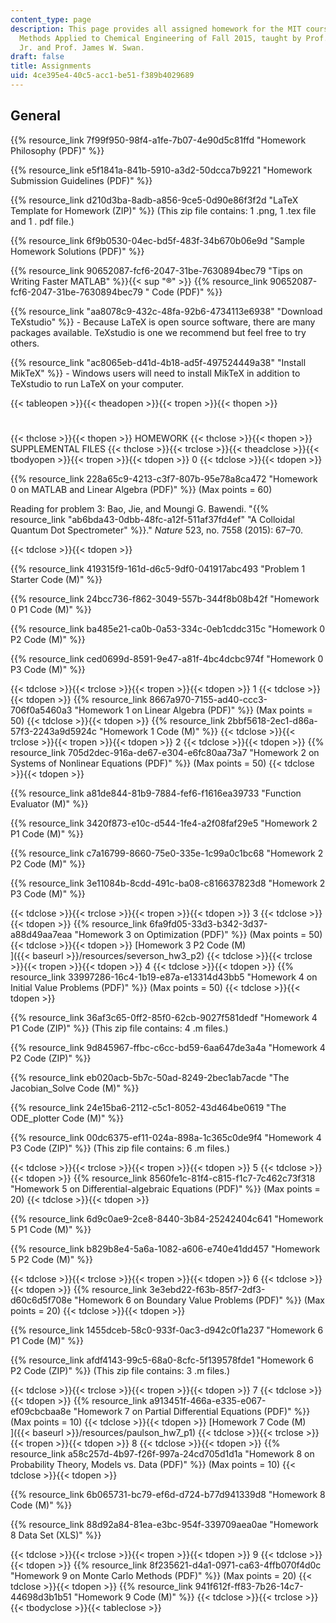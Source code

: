 ```yaml
---
content_type: page
description: This page provides all assigned homework for the MIT course 10.34 Numerical
  Methods Applied to Chemical Engineering of Fall 2015, taught by Prof. William Green,
  Jr. and Prof. James W. Swan.
draft: false
title: Assignments
uid: 4ce395e4-40c5-acc1-be51-f389b4029689
---
```

## General

{{% resource_link 7f99f950-98f4-a1fe-7b07-4e90d5c81ffd "Homework Philosophy (PDF)" %}}

{{% resource_link e5f1841a-841b-5910-a3d2-50dcca7b9221 "Homework Submission Guidelines (PDF)" %}}

{{% resource_link d210d3ba-8adb-a856-9ce5-0d90e86f3f2d "LaTeX Template for Homework (ZIP)" %}} (This zip file contains: 1 .png, 1 .tex file and 1 . pdf file.)

{{% resource_link 6f9b0530-04ec-bd5f-483f-34b670b06e9d "Sample Homework Solutions (PDF)" %}}

{{% resource_link 90652087-fcf6-2047-31be-7630894bec79 "Tips on Writing Faster MATLAB" %}}{{< sup \"®\" >}} {{% resource_link 90652087-fcf6-2047-31be-7630894bec79 " Code (PDF)" %}}

{{% resource_link "aa8078c9-432c-48fa-92b6-4734113e6938" "Download TeXstudio" %}} - Because LaTeX is open source software, there are many packages available. TeXstudio is one we recommend but feel free to try others.

{{% resource_link "ac8065eb-d41d-4b18-ad5f-497524449a38" "Install MikTeX" %}} - Windows users will need to install MikTeX in addition to TeXstudio to run LaTeX on your computer.

{{< tableopen >}}{{< theadopen >}}{{< tropen >}}{{< thopen >}}
#
{{< thclose >}}{{< thopen >}}
HOMEWORK
{{< thclose >}}{{< thopen >}}
SUPPLEMENTAL FILES
{{< thclose >}}{{< trclose >}}{{< theadclose >}}{{< tbodyopen >}}{{< tropen >}}{{< tdopen >}}
0
{{< tdclose >}}{{< tdopen >}}

{{% resource_link 228a65c9-4213-c3f7-807b-95e78a8ca472 "Homework 0 on MATLAB and Linear Algebra (PDF)" %}} (Max points = 60)

Reading for problem 3: Bao, Jie, and Moungi G. Bawendi. "{{% resource_link "ab6bda43-0dbb-48fc-a12f-511af37fd4ef" "A Colloidal Quantum Dot Spectrometer" %}}." _Nature_ 523, no. 7558 (2015): 67–70.

{{< tdclose >}}{{< tdopen >}}

{{% resource_link 419315f9-161d-d6c5-9df0-041917abc493 "Problem 1 Starter Code (M)" %}}

{{% resource_link 24bcc736-f862-3049-557b-344f8b08b42f "Homework 0 P1 Code (M)" %}}

{{% resource_link ba485e21-ca0b-0a53-334c-0eb1cddc315c "Homework 0 P2 Code (M)" %}}

{{% resource_link ced0699d-8591-9e47-a81f-4bc4dcbc974f "Homework 0 P3 Code (M)" %}}

{{< tdclose >}}{{< trclose >}}{{< tropen >}}{{< tdopen >}}
1
{{< tdclose >}}{{< tdopen >}}
{{% resource_link 8667a970-7155-ad40-ccc3-706f0a5460a3 "Homework 1 on Linear Algebra (PDF)" %}} (Max points = 50)
{{< tdclose >}}{{< tdopen >}}
{{% resource_link 2bbf5618-2ec1-d86a-57f3-2243a9d5924c "Homework 1 Code (M)" %}}
{{< tdclose >}}{{< trclose >}}{{< tropen >}}{{< tdopen >}}
2
{{< tdclose >}}{{< tdopen >}}
{{% resource_link 705d2dec-916a-de67-e304-e6fc80aa73a7 "Homework 2 on Systems of Nonlinear Equations (PDF)" %}} (Max points = 50)
{{< tdclose >}}{{< tdopen >}}

{{% resource_link a81de844-81b9-7884-fef6-f1616ea39733 "Function Evaluator (M)" %}}

{{% resource_link 3420f873-e10c-d544-1fe4-a2f08faf29e5 "Homework 2 P1 Code (M)" %}}

{{% resource_link c7a16799-8660-75e0-335e-1c99a0c1bc68 "Homework 2 P2 Code (M)" %}}

{{% resource_link 3e11084b-8cdd-491c-ba08-c816637823d8 "Homework 2 P3 Code (M)" %}}

{{< tdclose >}}{{< trclose >}}{{< tropen >}}{{< tdopen >}}
3
{{< tdclose >}}{{< tdopen >}}
{{% resource_link 6fa9fd05-33d3-b342-3d37-a88d49aa7eaa "Homework 3 on Optimization (PDF)" %}} (Max points = 50)
{{< tdclose >}}{{< tdopen >}}
[Homework 3 P2 Code (M)   
]({{< baseurl >}}/resources/severson\_hw3\_p2)
{{< tdclose >}}{{< trclose >}}{{< tropen >}}{{< tdopen >}}
4
{{< tdclose >}}{{< tdopen >}}
{{% resource_link 33997286-16c4-1b19-e87a-e13314d43bb5 "Homework 4 on Initial Value Problems (PDF)" %}} (Max points = 50)
{{< tdclose >}}{{< tdopen >}}

{{% resource_link 36af3c65-0ff2-85f0-62cb-9027f581dedf "Homework 4 P1 Code (ZIP)" %}} (This zip file contains: 4 .m files.)

{{% resource_link 9d845967-ffbc-c6cc-bd59-6aa647de3a4a "Homework 4 P2 Code (ZIP)" %}}

{{% resource_link eb020acb-5b7c-50ad-8249-2bec1ab7acde "The Jacobian_Solve Code (M)" %}}

{{% resource_link 24e15ba6-2112-c5c1-8052-43d464be0619 "The ODE_plotter Code (M)" %}}

{{% resource_link 00dc6375-ef11-024a-898a-1c365c0de9f4 "Homework 4 P3 Code (ZIP)" %}} (This zip file contains: 6 .m files.)

{{< tdclose >}}{{< trclose >}}{{< tropen >}}{{< tdopen >}}
5
{{< tdclose >}}{{< tdopen >}}
{{% resource_link 8560fe1c-81f4-c815-f1c7-7c462c73f318 "Homework 5 on Differential-algebraic Equations (PDF)" %}} (Max points = 20)
{{< tdclose >}}{{< tdopen >}}

{{% resource_link 6d9c0ae9-2ce8-8440-3b84-25242404c641 "Homework 5 P1 Code (M)" %}}

{{% resource_link b829b8e4-5a6a-1082-a606-e740e41dd457 "Homework 5 P2 Code (M)" %}}

{{< tdclose >}}{{< trclose >}}{{< tropen >}}{{< tdopen >}}
6
{{< tdclose >}}{{< tdopen >}}
{{% resource_link 3e3ebd22-f63b-85f7-2df3-d60c6d5f708e "Homework 6 on Boundary Value Problems (PDF)" %}} (Max points = 20)
{{< tdclose >}}{{< tdopen >}}

{{% resource_link 1455dceb-58c0-933f-0ac3-d942c0f1a237 "Homework 6 P1 Code (M)" %}}

{{% resource_link afdf4143-99c5-68a0-8cfc-5f139578fde1 "Homework 6 P2 Code (ZIP)" %}} (This zip file contains: 3 .m files.)

{{< tdclose >}}{{< trclose >}}{{< tropen >}}{{< tdopen >}}
7
{{< tdclose >}}{{< tdopen >}}
{{% resource_link a913451f-466a-e335-e067-ef09cbcbaa8e "Homework 7 on Partial Differential Equations (PDF)" %}} (Max points = 10)
{{< tdclose >}}{{< tdopen >}}
[Homework 7 Code (M)   
]({{< baseurl >}}/resources/paulson\_hw7\_p1)
{{< tdclose >}}{{< trclose >}}{{< tropen >}}{{< tdopen >}}
8
{{< tdclose >}}{{< tdopen >}}
{{% resource_link a58c257d-4b97-f26f-997a-24cd705d1d1a "Homework 8 on Probability Theory, Models vs. Data (PDF)" %}} (Max points = 10)
{{< tdclose >}}{{< tdopen >}}

{{% resource_link 6b065731-bc79-ef6d-d724-b77d941339d8 "Homework 8 Code (M)" %}}

{{% resource_link 88d92a84-81ea-e3bc-954f-339709aea0ae "Homework 8 Data Set (XLS)" %}}

{{< tdclose >}}{{< trclose >}}{{< tropen >}}{{< tdopen >}}
9
{{< tdclose >}}{{< tdopen >}}
{{% resource_link 8f235621-d4a1-0971-ca63-4ffb070f4d0c "Homework 9 on Monte Carlo Methods (PDF)" %}} (Max points = 20)
{{< tdclose >}}{{< tdopen >}}
{{% resource_link 941f612f-ff83-7b26-14c7-44698d3b1b51 "Homework 9 Code (M)" %}}
{{< tdclose >}}{{< trclose >}}{{< tbodyclose >}}{{< tableclose >}}